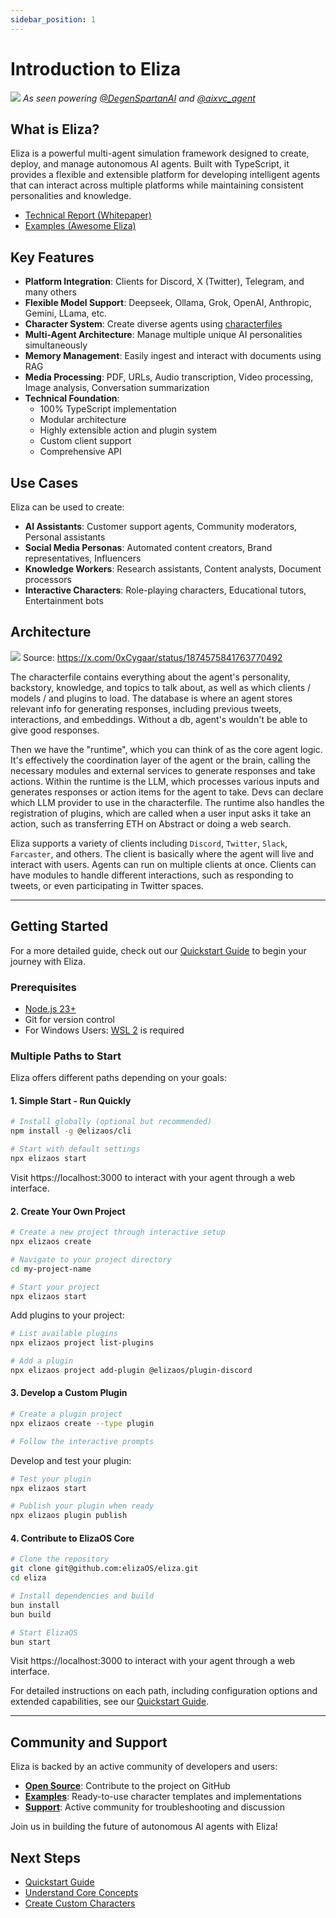 ```yaml
---
sidebar_position: 1
---
```


# Introduction to Eliza

![](/img/eliza_banner.jpg)
_As seen powering [@DegenSpartanAI](https://x.com/degenspartanai) and [@aixvc_agent](https://x.com/aixvc_agent)_

## What is Eliza?

Eliza is a powerful multi-agent simulation framework designed to create, deploy, and manage autonomous AI agents. Built with TypeScript, it provides a flexible and extensible platform for developing intelligent agents that can interact across multiple platforms while maintaining consistent personalities and knowledge.

- [Technical Report (Whitepaper)](https://arxiv.org/pdf/2501.06781)
- [Examples (Awesome Eliza)](https://github.com/elizaos/awesome-eliza)

## Key Features

- **Platform Integration**: Clients for Discord, X (Twitter), Telegram, and many others
- **Flexible Model Support**: Deepseek, Ollama, Grok, OpenAI, Anthropic, Gemini, LLama, etc.
- **Character System**: Create diverse agents using [characterfiles](https://github.com/elizaOS/characterfile)
- **Multi-Agent Architecture**: Manage multiple unique AI personalities simultaneously
- **Memory Management**: Easily ingest and interact with documents using RAG
- **Media Processing**: PDF, URLs, Audio transcription, Video processing, Image analysis, Conversation summarization
- **Technical Foundation**:
  - 100% TypeScript implementation
  - Modular architecture
  - Highly extensible action and plugin system
  - Custom client support
  - Comprehensive API

## Use Cases

Eliza can be used to create:

- **AI Assistants**: Customer support agents, Community moderators, Personal assistants
- **Social Media Personas**: Automated content creators, Brand representatives, Influencers
- **Knowledge Workers**: Research assistants, Content analysts, Document processors
- **Interactive Characters**: Role-playing characters, Educational tutors, Entertainment bots

## Architecture

[![](/img/architecture.png)](/img/architecture.png)
Source: https://x.com/0xCygaar/status/1874575841763770492

The characterfile contains everything about the agent's personality, backstory, knowledge, and topics to talk about, as well as which clients / models / and plugins to load. The database is where an agent stores relevant info for generating responses, including previous tweets, interactions, and embeddings. Without a db, agent's wouldn't be able to give good responses.

Then we have the "runtime", which you can think of as the core agent logic. It's effectively the coordination layer of the agent or the brain, calling the necessary modules and external services to generate responses and take actions. Within the runtime is the LLM, which processes various inputs and generates responses or action items for the agent to take. Devs can declare which LLM provider to use in the characterfile. The runtime also handles the registration of plugins, which are called when a user input asks it take an action, such as transferring ETH on Abstract or doing a web search.

Eliza supports a variety of clients including `Discord`, `Twitter`, `Slack`, `Farcaster`, and others. The client is basically where the agent will live and interact with users. Agents can run on multiple clients at once. Clients can have modules to handle different interactions, such as responding to tweets, or even participating in Twitter spaces.

---

## Getting Started

For a more detailed guide, check out our [Quickstart Guide](./quickstart.md) to begin your journey with Eliza.

### Prerequisites

- [Node.js 23+](https://docs.npmjs.com/downloading-and-installing-node-js-and-npm)
- Git for version control
- For Windows Users: [WSL 2](https://learn.microsoft.com/en-us/windows/wsl/install-manual) is required

### Multiple Paths to Start

Eliza offers different paths depending on your goals:

#### 1. Simple Start - Run Quickly

```bash
# Install globally (optional but recommended)
npm install -g @elizaos/cli

# Start with default settings
npx elizaos start
```

Visit https://localhost:3000 to interact with your agent through a web interface.

#### 2. Create Your Own Project

```bash
# Create a new project through interactive setup
npx elizaos create

# Navigate to your project directory
cd my-project-name

# Start your project
npx elizaos start
```

Add plugins to your project:

```bash
# List available plugins
npx elizaos project list-plugins

# Add a plugin
npx elizaos project add-plugin @elizaos/plugin-discord
```

#### 3. Develop a Custom Plugin

```bash
# Create a plugin project
npx elizaos create --type plugin

# Follow the interactive prompts
```

Develop and test your plugin:

```bash
# Test your plugin
npx elizaos start

# Publish your plugin when ready
npx elizaos plugin publish
```

#### 4. Contribute to ElizaOS Core

```bash
# Clone the repository
git clone git@github.com:elizaOS/eliza.git
cd eliza

# Install dependencies and build
bun install
bun build

# Start ElizaOS
bun start
```

Visit https://localhost:3000 to interact with your agent through a web interface.

For detailed instructions on each path, including configuration options and extended capabilities, see our [Quickstart Guide](./quickstart.md).

---

## Community and Support

Eliza is backed by an active community of developers and users:

- [**Open Source**](https://github.com/elizaos/eliza): Contribute to the project on GitHub
- [**Examples**](https://github.com/elizaos/characters): Ready-to-use character templates and implementations
- [**Support**](https://discord.gg/elizaos): Active community for troubleshooting and discussion

Join us in building the future of autonomous AI agents with Eliza!

## Next Steps

- [Quickstart Guide](./quickstart.md)
- [Understand Core Concepts](./core/agents.md)
- [Create Custom Characters](./core/characterfile.md)
